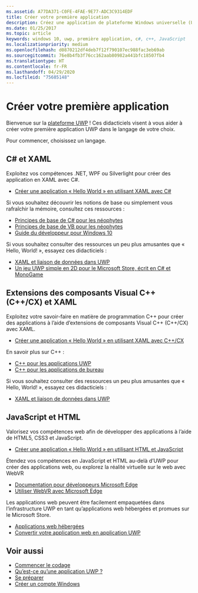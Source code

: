 ```yaml
---
ms.assetid: A77DA371-C0FE-4FAE-9E77-ADC3C9314EDF
title: Créer votre première application
description: Créez une application de plateforme Windows universelle (UWP) pour Windows 10 à l’aide de votre langage de programmation favori.
ms.date: 01/25/2017
ms.topic: article
keywords: windows 10, uwp, première application, c#, c++, JavaScript
ms.localizationpriority: medium
ms.openlocfilehash: d0870212df4deb7f12f790107ec988fac3eb69ab
ms.sourcegitcommit: 76e8b4fb3f76cc162aab80982a441bfc18507fb4
ms.translationtype: HT
ms.contentlocale: fr-FR
ms.lasthandoff: 04/29/2020
ms.locfileid: "75685148"
---
```

# <a name="create-your-first-app"></a>Créer votre première application

Bienvenue sur la [plateforme UWP](universal-application-platform-guide.md) ! Ces didacticiels visent à vous aider à créer votre première application UWP dans le langage de votre choix.

Pour commencer, choisissez un langage.

## <a name="c-and-xaml"></a>C# et XAML

Exploitez vos compétences .NET, WPF ou Silverlight pour créer des application en XAML avec C#.

* [Créer une application « Hello World » en utilisant XAML avec C#](create-a-hello-world-app-xaml-universal.md)

Si vous souhaitez découvrir les notions de base ou simplement vous rafraîchir la mémoire, consultez ces ressources :

* [Principes de base de C# pour les néophytes](https://channel9.msdn.com/Series/CSharp-Fundamentals-for-Absolute-Beginners?l=Lvld4EQIC_2706218949)
* [Principes de base de VB pour les néophytes](https://docs.microsoft.com/learn/?l=jqMOvLKbC_9206218965)
* [Guide du développeur pour Windows 10](https://docs.microsoft.com/learn/)

Si vous souhaitez consulter des ressources un peu plus amusantes que « Hello, World! », essayez ces didacticiels :

* [XAML et liaison de données dans UWP](xaml-basics-intro.md)
* [Un jeu UWP simple en 2D pour le Microsoft Store, écrit en C# et MonoGame](get-started-tutorial-game-mg2d.md)


## <a name="visualc-component-extensions-ccx-and-xaml"></a>Extensions des composants Visual C++ (C++/CX) et XAML

Exploitez votre savoir-faire en matière de programmation C++ pour créer des applications à l’aide d’extensions de composants Visual C++ (C++/CX) avec XAML.

* [Créer une application « Hello World » en utilisant XAML avec C++/CX](create-a-basic-windows-10-app-in-cpp.md)

En savoir plus sur C++ :

* [C++ pour les applications UWP](https://docs.microsoft.com/cpp/cppcx/universal-windows-apps-cpp?view=vs-2019)
* [C++ pour les applications de bureau](https://docs.microsoft.com/cpp/windows/desktop-applications-visual-cpp?view=vs-2019)

Si vous souhaitez consulter des ressources un peu plus amusantes que « Hello, World! », essayez ces didacticiels :

* [XAML et liaison de données dans UWP](xaml-basics-intro.md)

## <a name="javascript-and-html"></a>JavaScript et HTML

Valorisez vos compétences web afin de développer des applications à l’aide de HTML5, CSS3 et JavaScript.

* [Créer une application « Hello World » en utilisant HTML et JavaScript](create-a-hello-world-app-js-uwp.md)

Étendez vos compétences en JavaScript et HTML au-delà d’UWP pour créer des applications web, ou explorez la réalité virtuelle sur le web avec WebVR

* [Documentation pour développeurs Microsoft Edge](https://docs.microsoft.com/microsoft-edge/)
* [Utiliser WebVR avec Microsoft Edge](https://docs.microsoft.com/microsoft-edge/webvr/)

Les applications web peuvent être facilement empaquetées dans l’infrastructure UWP en tant qu’applications web hébergées et promues sur le Microsoft Store.

* [Applications web hébergées](https://developer.microsoft.com/windows/pwa)
* [Convertir votre application web en application UWP](../porting/hwa-create-windows.md)


## <a name="see-also"></a>Voir aussi

* [Commencer le codage](create-uwp-apps.md)
* [Qu’est-ce qu’une application UWP ?](universal-application-platform-guide.md)
* [Se préparer](get-set-up.md)
* [Créer un compte Windows](sign-up.md)
